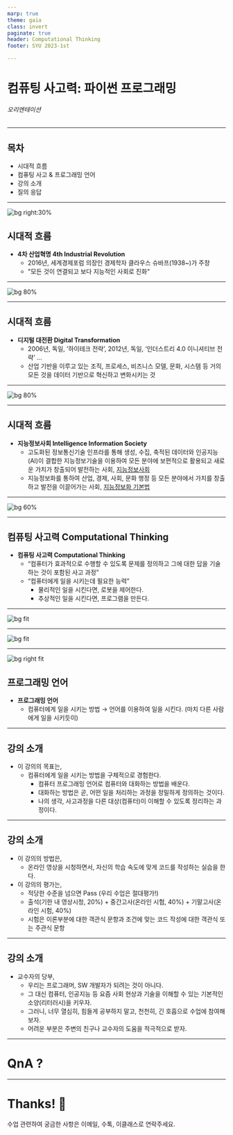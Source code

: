 ```yaml
---
marp: true
theme: gaia
class: invert
paginate: true
header: Computational Thinking
footer: SYU 2023-1st

---
```

<!--
_class: lead
_paginate: false
-->
# **컴퓨팅 사고력: 파이썬 프로그래밍**
###### 오리엔테이션

---
## 목차

* 시대적 흐름
* 컴퓨팅 사고 & 프로그래밍 언어
* 강의 소개
* 질의 응답

---
![bg right:30%](https://upload.wikimedia.org/wikipedia/commons/2/22/Klaus_Schwab%2C_2007_%28cropped%29.jpg)

## 시대적 흐름

- **4차 산업혁명 4th Industrial Revolution**
    - 2016년, 세계경제포럼 의장인 경제학자 클라우스 슈바프(1938~)가 주창
    - "모든 것이 연결되고 보다 지능적인 사회로 진화"

---
<!--
header: ""
footer: ""
-->
![bg 80%](https://i0.wp.com/magazine.contenta.co/wp-content/uploads/2011/09/20170905_181308.png?w=557&ssl=1)

---
## 시대적 흐름

- **디지털 대전환 Digital Transformation**
    - 2006년, 독일, ‘하이테크 전략’, 2012년, 독일, ‘인더스트리 4.0 이니셔티브 전략’ …
    - 산업 기반을 이루고 있는 조직, 프로세스, 비즈니스 모델, 문화, 시스템 등 거의 모든 것을 데이터 기반으로 혁신하고 변화시키는 것

---
![bg 80%](https://www.jisc.ac.uk/sites/default/files/the_three_ds_of_digital_transformation.jpg)

---
## 시대적 흐름 

- **지능정보사회 Intelligence Information Society**
    - 고도화된 정보통신기술 인프라를 통해 생성, 수집, 축적된 데이터와 인공지능(AI)이 결합한 지능정보기술을 이용하여 모든 분야에 보편적으로 활용되고 새로운 가치가 창출되어 발전하는 사회, [지능정보사회]([https://ko.wikipedia.org/wiki/지능정보사회](https://ko.wikipedia.org/wiki/%EC%A7%80%EB%8A%A5%EC%A0%95%EB%B3%B4%EC%82%AC%ED%9A%8C))
    - 지능정보화를 통하여 산업, 경제, 사회, 문화 행정 등 모든 분야에서 가치를 창출하고 발전을 이끌어가는 사회, [지능정보화 기본법]([https://www.law.go.kr/법령/지능정보화기본법](https://www.law.go.kr/%EB%B2%95%EB%A0%B9/%EC%A7%80%EB%8A%A5%EC%A0%95%EB%B3%B4%ED%99%94%EA%B8%B0%EB%B3%B8%EB%B2%95))

---
![bg 60%](https://image.zdnet.co.kr/2016/12/15/psooh_OH4WpzVjFATCYS.jpg)

---
## 컴퓨팅 사고력 Computational Thinking

- **컴퓨팅 사고력 Computational Thinking**
    - “컴퓨터가 효과적으로 수행할 수 있도록 문제를 정의하고 그에 대한 답을 기술하는 것이 포함된 사고 과정”
    - “컴퓨터에게 일을 시키는데 필요한 능력”
        - 물리적인 일을 시킨다면, 로봇을 제어한다.
        - 추상적인 일을 시킨다면, 프로그램을 만든다.

---
![bg fit](https://digitalpromise.org/wp-content/uploads/2021/11/CT-2021-venn_branded-775x775.png)

---
![bg fit](https://digitalpromise.org/wp-content/uploads/2021/11/CT-pie-extrude_branded-872x775.png)

---
![bg right fit](https://www.hiof.no/iio/itk/forskning/grupper/democratizing-design-practices-in-the-digital-society/aktuelt/hci.jpg)
## 프로그래밍 언어

- **프로그래밍 언어**
    - 컴퓨터에게 일을 시키는 방법 → 언어를 이용하여 일을 시킨다. (마치 다른 사람에게 일을 시키듯이)

---
## 강의 소개

- 이 강의의 목표는,
    - 컴퓨터에게 일을 시키는 방법을 구체적으로 경험한다.
        - 컴퓨터 프로그래밍 언어로 컴퓨터와 대화하는 방법을 배운다.
        - 대화하는 방법은 곧, 어떤 일을 처리하는 과정을 정밀하게 정의하는 것이다.
        - 나의 생각, 사고과정을 다른 대상(컴퓨터)이 이해할 수 있도록 정리하는 과정이다.

---
## 강의 소개

- 이 강의의 방법은,
    - 온라인 영상을 시청하면서, 자신의 학습 속도에 맞게 코드를 작성하는 실습을 한다.
- 이 강의의 평가는,
    - 적당한 수준을 넘으면 Pass (우리 수업은 절대평가!)
    - 출석(기한 내 영상시청, 20%) + 중간고사(온라인 시험, 40%) + 기말고사(온라인 시험, 40%)
    - 시험은 이론부분에 대한 객관식 문항과 조건에 맞는 코드 작성에 대한 객관식 또는 주관식 문항

---
## 강의 소개

- 교수자의 당부,
    - 우리는 프로그래머, SW 개발자가 되려는 것이 아니다.
    - 그 대신 컴퓨터, 인공지능 등 요즘 사회 현상과 기술을 이해할 수 있는 기본적인 소양(리터러시)을 키우자.
    - 그러니, 너무 열심히, 힘들게 공부하지 말고, 천천히, 긴 호흡으로 수업에 참여해 보자.
    - 어려운 부분은 주변의 친구나 교수자의 도움을 적극적으로 받자.

---
# QnA ? 
<!--
_class: lead
_paginate: false
-->


---
# Thanks! 🎉 
<!--
_class: lead
_paginate: false
-->
수업 관련하여 궁금한 사항은 
이메일, 수톡, 이클래스로 연락주세요.